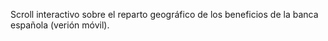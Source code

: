 Scroll interactivo sobre el reparto geográfico de los beneficios de la banca española (verión móvil).
